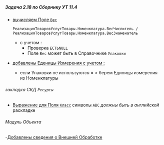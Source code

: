 
##### Задача 2.18  по Сборнику УТ 11.4

- [вычисляем Поле `Вес`](https://github.com/alex-dev-2020/Spec_UT/commit/f50bb6ee7c11131d889c5e6a7048a0c113ea0708) 
 
    `РеализацияТоваровУслугТовары.Номенклатура.ВесЧислитель / РеализацияТоваровУслугТовары.Номенклатура.ВесЗнаменатель`
    - c учетом :
        - Проверка `ЕСТЬNULL`  
        - Поле `Вес` может быть в Справочнике `Упаковки` 

-  [добавлены Еденицы Измерения с учетом :](https://github.com/alex-dev-2020/Spec_UT/commit/f7103a81876f2964cbd19a8b720bdf3d03f50de0)

    - если Упаковки не используются = > берем Единицы измерения из Номенклатуры


###### закладка СКД  `Ресурсы` 

- [Выражение для Поля `Класс`](https://github.com/alex-dev-2020/Spec_UT/commit/bbff95c553a92454dcea8d6966cfbc6410540d4f) символы `ABC` *должны быть в английской*  раскладке

###### Модуль Объекта

-[Добавлены сведения о Внешней Обработке](https://github.com/alex-dev-2020/Spec_UT/commit/765923744b9f81a2933d7405f0fc01a3ebb757a7) 
